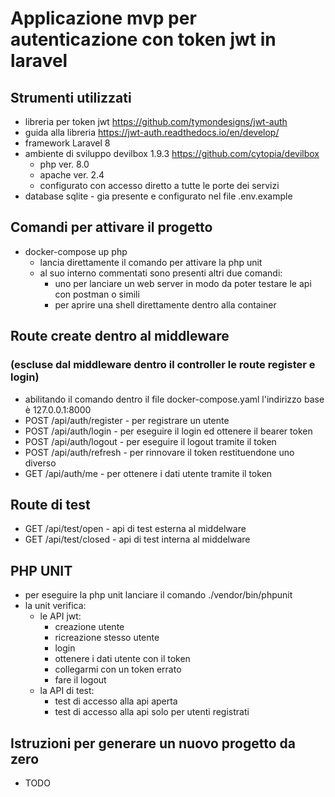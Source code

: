 # Applicazione mvp per autenticazione con token jwt in laravel

## Strumenti utilizzati
- libreria per token jwt https://github.com/tymondesigns/jwt-auth
- guida alla libreria https://jwt-auth.readthedocs.io/en/develop/
- framework Laravel 8
- ambiente di sviluppo devilbox 1.9.3 https://github.com/cytopia/devilbox
  - php ver. 8.0
  - apache ver. 2.4
  - configurato con accesso diretto a tutte le porte dei servizi
- database sqlite - gia presente e configurato nel file .env.example

## Comandi per attivare il progetto
- docker-compose up php
  - lancia direttamente il comando per attivare la php unit
  - al suo interno commentati sono presenti altri due comandi:
    - uno per lanciare un web server in modo da poter testare le api con postman o simili
    - per aprire una shell direttamente dentro alla container

## Route create dentro al middleware 
### (escluse dal middleware dentro il controller le route register e login)
- abilitando il comando dentro il file docker-compose.yaml l'indirizzo base è 127.0.0.1:8000
- POST /api/auth/register - per registrare un utente
- POST /api/auth/login - per eseguire il login ed ottenere il bearer token
- POST /api/auth/logout - per eseguire il logout tramite il token
- POST /api/auth/refresh - per rinnovare il token restituendone uno diverso
- GET /api/auth/me - per ottenere i dati utente tramite il token

## Route di test
- GET /api/test/open - api di test esterna al middelware
- GET /api/test/closed - api di test interna al middelware

## PHP UNIT
- per eseguire la php unit lanciare il comando ./vendor/bin/phpunit
- la unit verifica:
  - le API jwt:
    - creazione utente
    - ricreazione stesso utente
    - login
    - ottenere i dati utente con il token
    - collegarmi con un token errato
    - fare il logout
  - la API di test:
    - test di accesso alla api aperta
    - test di accesso alla api solo per utenti registrati

## Istruzioni per generare un nuovo progetto da zero
- TODO
